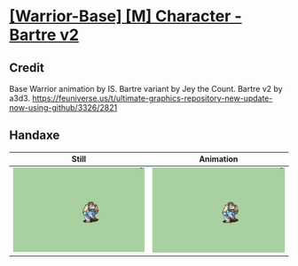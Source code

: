 # [\[Warrior-Base\] \[M\] Character - Bartre v2](../)

## Credit

Base Warrior animation by IS. 
Bartre variant by Jey the Count.
Bartre v2 by a3d3.
https://feuniverse.us/t/ultimate-graphics-repository-new-update-now-using-github/3326/2821
	
## Handaxe

| Still | Animation |
| :---: | :-------: |
| ![Handaxe still](./Handaxe_000.png) | ![Handaxe animation](./Handaxe.gif) |
